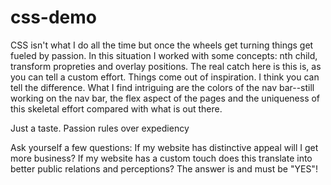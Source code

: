 # css-demo
CSS isn't what I do all the time but once the wheels get turning things get fueled by passion. 
In this situation I worked with some concepts: nth child, transform propreties and overlay positions. 
The real catch here is this is, as you can tell a custom effort. Things come out of inspiration. I think you can tell the difference. 
What I find intriguing are the colors of the nav bar--still working on the nav bar, the flex aspect of the pages and the uniqueness of this 
skeletal effort compared with what is out there. 

Just a taste. 
Passion rules over expediency

Ask yourself a few questions:
  If my website has distinctive appeal will I get more business? 
  If my website has a custom touch does this translate into better public relations and perceptions? 
 The answer is and must be "YES"!
